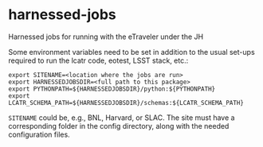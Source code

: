 # harnessed-jobs
Harnessed jobs for running with the eTraveler under the JH

Some environment variables need to be set in addition to the usual set-ups required to run the lcatr code, eotest, LSST stack, etc.:

```
export SITENAME=<location where the jobs are run>
export HARNESSEDJOBSDIR=<full path to this package>
export PYTHONPATH=${HARNESSEDJOBSDIR}/python:${PYTHONPATH}
export LCATR_SCHEMA_PATH=${HARNESSEDJOBSDIR}/schemas:${LCATR_SCHEMA_PATH}
```

`SITENAME` could be, e.g., BNL, Harvard, or SLAC.  The site must have a corresponding folder in the config directory, along with the needed configuration files.
